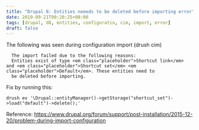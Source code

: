 ```yaml
---
title: "Drupal 8: Entities neeeds to be deleted before importing error"
date: 2019-09-21T00:20:25+08:00
tags: [drupal, d8, entities, configuratio, cim, import, error]
draft: false
---
```


The following was seen during configuration import (drush cim)
```
  The import failed due to the following reasons:                                                                                                                                
  Entities exist of type <em class="placeholder">Shortcut link</em> and <em class="placeholder">Shortcut set</em> <em class="placeholder">Default</em>. These entities need to   
  be deleted before importing. 
```
     
Fix by running this:
```
drush ev '\Drupal::entityManager()->getStorage("shortcut_set")->load("default")->delete();'
```

Reference: https://www.drupal.org/forum/support/post-installation/2015-12-20/problem-during-import-configuration
